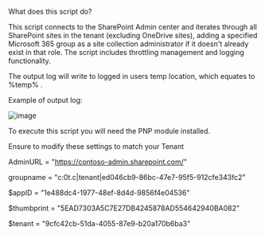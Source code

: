 What does this script do?

This script connects to the SharePoint Admin center and iterates through all SharePoint sites in the tenant (excluding OneDrive sites), adding a specified Microsoft 365 group as a site collection administrator if it doesn't already exist in that role. The script includes throttling management and logging functionality.

The output log will write to logged in users temp location, which equates to %temp% .

Example of output log:

![image](https://github.com/user-attachments/assets/eb2901f0-3bd5-4c16-b69e-96d8d4433e0e)

To execute this script you will need the PNP module installed.

Ensure to modify these settings to match your Tenant


AdminURL = "https://contoso-admin.sharepoint.com/"

groupname = "c:0t.c|tenant|ed046cb9-86bc-47e7-95f5-912cfe343fc2"

$appID = "1e488dc4-1977-48ef-8d4d-9856f4e04536"

$thumbprint = "5EAD7303A5C7E27DB4245878AD554642940BA082"

$tenant = "9cfc42cb-51da-4055-87e9-b20a170b6ba3"
